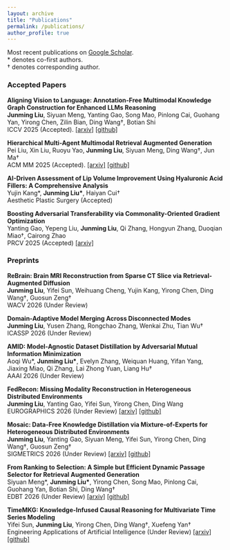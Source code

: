 ```yaml
---
layout: archive
title: "Publications"
permalink: /publications/
author_profile: true
---
```


Most recent publications on [Google Scholar](https://scholar.google.com.hk/citations?user=U8CS_BwAAAAJ&hl=en-US).  
\* denotes co-first authors.  
† denotes corresponding author.

### Accepted Papers

**Aligning Vision to Language: Annotation-Free Multimodal Knowledge Graph Construction for Enhanced LLMs Reasoning**  
**Junming Liu**, Siyuan Meng, Yanting Gao, Song Mao, Pinlong Cai, Guohang Yan, Yirong Chen, Zilin Bian, Ding Wang†, Botian Shi  
ICCV 2025 (Accepted). [[arxiv]](https://arxiv.org/abs/2503.12972) [[github]](https://github.com/Wings-Of-Disaster/VaLiK)

**Hierarchical Multi-Agent Multimodal Retrieval Augmented Generation**  
Pei Liu, Xin Liu, Ruoyu Yao, **Junming Liu**, Siyuan Meng, Ding Wang†, Jun Ma†  
ACM MM 2025 (Accepted). [[arxiv]](https://arxiv.org/abs/2504.12330) [[github]](https://github.com/ocean-luna/HMRAG)

**AI-Driven Assessment of Lip Volume Improvement Using Hyaluronic Acid Fillers: A Comprehensive Analysis**  
Yujin Kang\*, **Junming Liu\***, Haiyan Cui†  
Aesthetic Plastic Surgery (Accepted)

**Boosting Adversarial Transferability via Commonality-Oriented Gradient Optimization**  
Yanting Gao, Yepeng Liu, **Junming Liu**, Qi Zhang, Hongyun Zhang, Duoqian Miao†, Cairong Zhao  
PRCV 2025 (Accepted) [[arxiv]](https://arxiv.org/abs/2506.06992)

### Preprints

**ReBrain: Brain MRI Reconstruction from Sparse CT Slice via Retrieval-Augmented Diffusion**  
**Junming Liu**, Yifei Sun, Weihuang Cheng, Yujin Kang, Yirong Chen, Ding Wang†, Guosun Zeng†  
WACV 2026 (Under Review)

**Domain-Adaptive Model Merging Across Disconnected Modes**  
**Junming Liu**, Yusen Zhang, Rongchao Zhang, Wenkai Zhu, Tian Wu†  
ICASSP 2026 (Under Review)

**AMID: Model-Agnostic Dataset Distillation by Adversarial Mutual Information Minimization**  
Aoqi Wu\*, **Junming Liu\***, Evelyn Zhang, Weiquan Huang, Yifan Yang, Jiaxing Miao, Qi Zhang, Lai Zhong Yuan, Liang Hu†  
AAAI 2026 (Under Review)

**FedRecon: Missing Modality Reconstruction in Heterogeneous Distributed Environments**  
**Junming Liu**, Yanting Gao, Yifei Sun, Yirong Chen, Ding Wang  
EUROGRAPHICS 2026 (Under Review) [[arxiv]](https://arxiv.org/abs/2504.09941) [[github]](https://github.com/Wings-Of-Disaster/FedRecon)

**Mosaic: Data-Free Knowledge Distillation via Mixture-of-Experts for Heterogeneous Distributed Environments**  
**Junming Liu**, Yanting Gao, Siyuan Meng, Yifei Sun, Yirong Chen, Ding Wang†, Guosun Zeng†  
SIGMETRICS 2026 (Under Review) [[arxiv]](https://arxiv.org/abs/2505.19699) [[github]](https://github.com/Wings-Of-Disaster/Mosaic)

**From Ranking to Selection: A Simple but Efficient Dynamic Passage Selector for Retrieval Augmented Generation**  
Siyuan Meng\*, **Junming Liu\***, Yirong Chen, Song Mao, Pinlong Cai, Guohang Yan, Botian Shi, Ding Wang†  
EDBT 2026 (Under Review) [[arxiv]](https://www.arxiv.org/abs/2508.09497) [[github]](https://github.com/HetaTeam/LLM-Reranker)

**TimeMKG: Knowledge-Infused Causal Reasoning for Multivariate Time Series Modeling**  
Yifei Sun, **Junming Liu**, Yirong Chen, Ding Wang†, Xuefeng Yan†  
Engineering Applications of Artificial Intelligence (Under Review) [[arxiv]](https://arxiv.org/abs/2508.09630) [[github]](https://github.com/YifeiSunEcust/TimeMKG)
